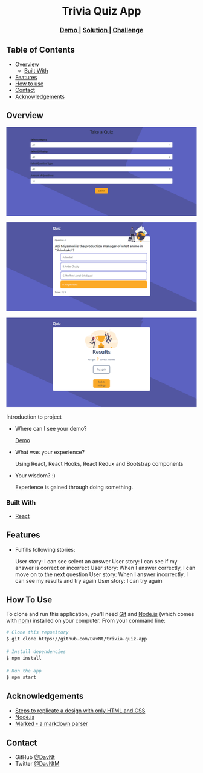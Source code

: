 <!-- Please update value in the {}  -->

<h1 align="center">Trivia Quiz App</h1>

<div align="center">
  <h3>
    <a href="https://dn-triviaquiz.netlify.app/">
      Demo
    </a>
    <span> | </span>
    <a href="https://github.com/DavNt/trivia-quiz-app">
      Solution
    </a>
    <span> | </span>
    <a href="https://devchallenges.io/challenges/Bu3G2irnaXmfwQ8sZkw8">
      Challenge
    </a>
  </h3>
</div>

<!-- TABLE OF CONTENTS -->

## Table of Contents

- [Overview](#overview)
  - [Built With](#built-with)
- [Features](#features)
- [How to use](#how-to-use)
- [Contact](#contact)
- [Acknowledgements](#acknowledgements)

<!-- OVERVIEW -->

## Overview

![screenshot](./src/resources/screenshot/screenshot-1.png)

![screenshot](./src/resources/screenshot/screenshot-2.png)

![screenshot](./src/resources/screenshot/screenshot-3.png)

Introduction to project

- Where can I see your demo?

  <a href="https://dn-triviaquiz.netlify.app/">
    Demo
  </a>

- What was your experience?
  
  Using React, React Hooks, React Redux and Bootstrap components 

- Your wisdom? :)

  Experience is gained through doing something.


### Built With

<!-- This section should list any major frameworks that you built your project using. Here are a few examples.-->

- [React](https://reactjs.org/)



## Features

<!-- List the features of your application or follow the template. Don't share the figma file here :) -->
- Fulfills following stories:

  User story: I can see select an answer
  User story: I can see if my answer is correct or incorrect
  User story: When I answer correctly, I can move on to the next question
  User story: When I answer incorrectly, I can see my results and try again
  User story: I can try again

## How To Use

<!-- Example: -->

To clone and run this application, you'll need [Git](https://git-scm.com) and [Node.js](https://nodejs.org/en/download/) (which comes with [npm](http://npmjs.com)) installed on your computer. From your command line:

```bash
# Clone this repository
$ git clone https://github.com/DavNt/trivia-quiz-app

# Install dependencies
$ npm install

# Run the app
$ npm start
```

## Acknowledgements

<!-- This section should list any articles or add-ons/plugins that helps you to complete the project. This is optional but it will help you in the future. For example: -->

- [Steps to replicate a design with only HTML and CSS](https://devchallenges-blogs.web.app/how-to-replicate-design/)
- [Node.js](https://nodejs.org/)
- [Marked - a markdown parser](https://github.com/chjj/marked)

## Contact

- GitHub [@DavNt](https://github.com/DavNt)
- Twitter [@DavNtM](https://twitter.com/DavNtM)

